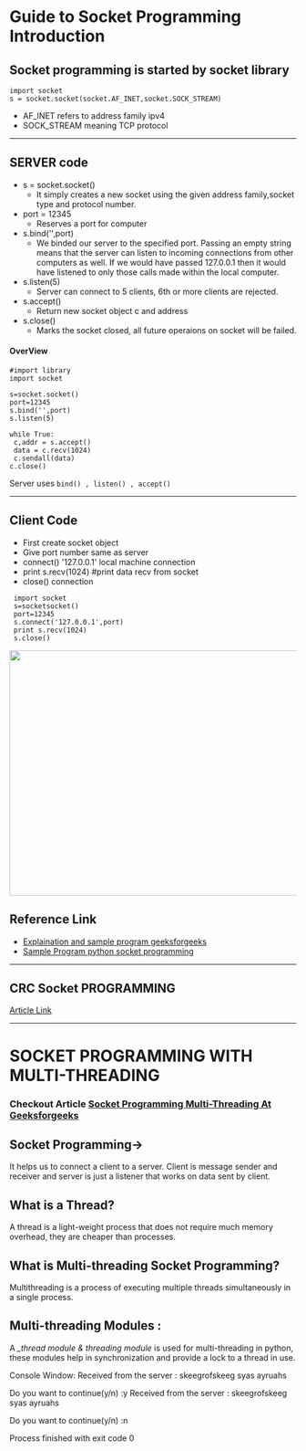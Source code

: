 # Guide to Socket Programming Introduction

## Socket programming is started by socket library

```
import socket
s = socket.socket(socket.AF_INET,socket.SOCK_STREAM)
```

+ AF_INET refers to address family ipv4
+ SOCK_STREAM meaning TCP protocol

*****************

## SERVER code
+ s = socket.socket()
   + It simply creates a new socket using the given address family,socket type and protocol number.
+ port = 12345
   + Reserves a port for computer
+ s.bind('',port)
  + We binded our server to the specified port. Passing an empty string means that the server can listen to incoming connections from other computers as well. If we would have passed 127.0.0.1 then it would have listened to only those calls made within the local computer.
+ s.listen(5)
   + Server can connect to 5 clients, 6th or more clients are rejected.
+ s.accept()
   + Return new socket object c and address
+ s.close()
  + Marks the socket closed, all future operaions on socket will be failed.

 #### OverView
  ```
 #import library
 import socket

 s=socket.socket()
 port=12345
 s.bind('',port)
 s.listen(5)

 while True:
   c,addr = s.accept()
   data = c.recv(1024)
   c.sendall(data)
 c.close()
```
Server uses `bind() , listen() , accept()`
*************
## Client Code

+ First create socket object
+ Give port number same as server
+ connect() '127.0.0.1' local machine connection
+ print s.recv(1024) #print data recv from socket
+ close() connection
```
 import socket
 s=socketsocket()
 port=12345
 s.connect('127.0.0.1',port)
 print s.recv(1024)
 s.close()
```

<img src = 'https://raw.githubusercontent.com/InternityFoundation/Socket-Programming-Python/master/1.%20String%20Reverse%20(Client-Server)%20Python/ReverseString.PNG' height = "430px" width = "630px"/>

 ## Reference Link
 + [Explaination and sample program geeksforgeeks](http://www.geeksforgeeks.org/socket-programming-python/)
 + [Sample Program python socket programming](http://www.bogotobogo.com/python/python_network_programming_server_client.php)

 ****************
 ## CRC Socket PROGRAMMING
 [Article Link](https://www.geeksforgeeks.org/cyclic-redundancy-check-python/)


***************************
# SOCKET PROGRAMMING WITH MULTI-THREADING
### Checkout Article [Socket Programming Multi-Threading At Geeksforgeeks](http://www.geeksforgeeks.org/socket-programming-multi-threading-python/)

## Socket Programming->
It helps us to connect a client to a server. Client is message sender and receiver and server is just a listener that works on data sent by client.

## What is a Thread?
A thread is a light-weight process that does not require much memory overhead, they are cheaper than processes.

## What is Multi-threading Socket Programming?
Multithreading is a process of executing multiple threads simultaneously in a single process.

## Multi-threading Modules : 
A *_thread module & threading module* is used for multi-threading in python, these modules help in synchronization and provide a lock to a thread in use.

Console Window:
Received from the server : skeegrofskeeg syas ayruahs

Do you want to continue(y/n) :y
Received from the server : skeegrofskeeg syas ayruahs

Do you want to continue(y/n) :n

Process finished with exit code 0
